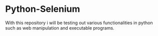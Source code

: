 # Python-Selenium
With this repository i will be testing out various functionalities in python such as web manipulation and executable programs.
